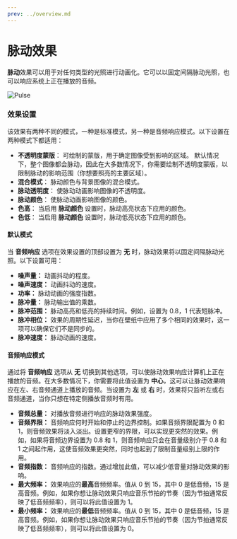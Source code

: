 ```yaml
---
prev: ../overview.md
---
```

# 脉动效果

**脉动**效果可以用于对任何类型的光照进行动画化。它可以以固定间隔脉动光照，也可以响应系统上正在播放的音频。

![Pulse](/wallpaper-engine-docs/img/effects/Pulse.gif)

### 效果设置

该效果有两种不同的模式，一种是标准模式，另一种是音频响应模式。以下设置在两种模式下都适用：

* **不透明度蒙版**： 可绘制的蒙版，用于确定图像受到影响的区域。 默认情况下，整个图像都会脉动，因此在大多数情况下，你需要绘制不透明度蒙版，以限制脉动的影响范围（你想要照亮的主要区域）。
* **混合模式**： 脉动颜色与背景图像的混合模式。
* **脉动透明度**： 使脉动动画影响图像的不透明度。
* **脉动颜色**： 使脉动动画影响图像的颜色。
* **色高**： 当启用 **脉动颜色** 设置时，脉动高亮状态下应用的颜色。
* **色低**： 当启用 **脉动颜色** 设置时，脉动低亮状态下应用的颜色。

#### 默认模式

当 **音频响应** 选项在效果设置的顶部设置为 **无** 时，脉动效果将以固定间隔脉动光照。以下设置可用：

* **噪声量：** 动画抖动的程度。
* **噪声速度：** 动画抖动的速度。
* **功率：** 脉动动画的强度指数。
* **脉冲量：** 脉动输出值的乘数。
* **脉冲范围：** 脉动高亮和低亮的持续时间。例如，设置为 0.8，1 代表短脉冲。
* **脉冲相位：** 效果的周期性延迟，当你在壁纸中应用了多个相同的效果时，这一项可以确保它们不是同步的。
* **脉冲速度：** 脉动动画的速度。

#### 音频响应模式

通过将 **音频响应** 选项从 **无** 切换到其他选项，可以使脉动效果响应计算机上正在播放的音频。在大多数情况下，你需要将此值设置为 **中心**，这可以让脉动效果响应在左、右音频通道上播放的音频。当设置为 **左** 或 **右** 时，效果将只监听左或右音频通道，当你只想在特定侧播放音频时有用。

* **音频总量：** 对播放音频进行响应的脉动效果强度。
* **音频界限：** 音频响应何时开始和停止的边界控制。如果音频界限配置为 0 和 1，则音频效果将淡入淡出。设置更窄的界限，可以实现更突然的效果。例如，如果将音频边界设置为 0.8 和 1，则音频响应只会在音量级别介于 0.8 和 1 之间起作用，这使音频效果更突然，同时也起到了限制音量级别上限的作用。
* **音频指数：** 音频响应的指数。通过增加此值，可以减少低音量对脉动效果的影响。
* **最大频率：** 效果响应的**最高**音频频率。值从 0 到 15，其中 0 是低音频，15 是高音频。例如，如果你想让脉动效果只响应音乐节拍的节奏（因为节拍通常反映了低音频频率），则可以将此值设置为 1。
* **最小频率：** 效果响应的**最低**音频频率。值从 0 到 15，其中 0 是低音频，15 是高音频。例如，如果你想让脉动效果只响应音乐节拍的节奏（因为节拍通常反映了低音频频率），则可以将此值设置为 0。
